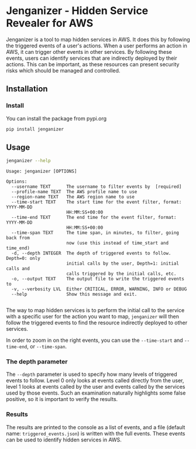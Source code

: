 # Jenganizer - Hidden Service Revealer for AWS
Jenganizer is a tool to map hidden services in AWS. It does this by following the triggered events of a user's actions.
When a user performs an action in AWS, it can trigger other events in other services. By following these events, users
can identify services that are indirectly deployed by their actions. This can be important, as these resources can 
present security risks which should be managed and controlled.

## Installation
### Install
You can install the package from pypi.org
```bash
pip install jenganizer
```

## Usage

```bash
jenganizer --help
```

```
Usage: jenganizer [OPTIONS]

Options:
  --username TEXT      The username to filter events by  [required]
  --profile-name TEXT  The AWS profile name to use
  --region-name TEXT   The AWS region name to use
  --time-start TEXT    The start time for the event filter, format: YYYY-MM-DD
                       HH:MM:SS+00:00
  --time-end TEXT      The end time for the event filter, format: YYYY-MM-DD
                       HH:MM:SS+00:00
  --time-span TEXT     The time span, in minutes, to filter, going back from
                       now (use this instead of time_start and time_end)
  -d, --depth INTEGER  The depth of triggered events to follow. Depth=0: only
                       initial calls by the user, Depth=1: initial calls and
                       calls triggered by the initial calls, etc.
  -o, --output TEXT    The output file to write the triggered events to
  -v, --verbosity LVL  Either CRITICAL, ERROR, WARNING, INFO or DEBUG
  --help               Show this message and exit.


```

The way to map hidden services is to perform the initial call to the service with a specific user for the action you 
want to map, `jenganizer` will then follow the triggered events to find the resource indirectly deployed to other services.

In order to zoom in on the right events, you can use the `--time-start` and `--time-end`, or `--time-span`.

### The depth parameter
The `--depth` parameter is used to specify how many levels of triggered events to follow. Level 0 only looks at events
called directly from the user, level 1 looks at events called by the user and events called by the services used 
by those events. Such an examination naturally highlights some false positive, so it is important to verify the results.

### Results
The results are printed to the console as a list of events, and a file 
(default name: `triggered_events.json`) is written with the full events.
These events can be used to identify hidden services in AWS.


